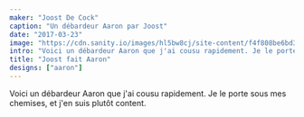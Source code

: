 ```yaml
---
maker: "Joost De Cock"
caption: "Un débardeur Aaron par Joost"
date: "2017-03-23"
image: "https://cdn.sanity.io/images/hl5bw8cj/site-content/f4f808be6bd3b6f7dd33c4da10e7dd81a8a89df8-2048x1365.jpg"
intro: "Voici un débardeur Aaron que j'ai cousu rapidement. Je le porte sous mes chemises, et j'en suis plutôt content."
title: "Joost fait Aaron"
designs: ["aaron"]
---
```



Voici un débardeur Aaron que j'ai cousu rapidement. Je le porte sous mes chemises, et j'en suis plutôt content.

